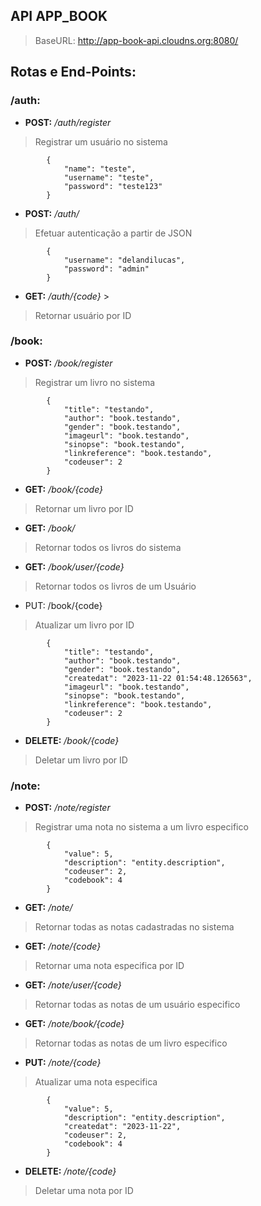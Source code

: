 ## API APP_BOOK

>BaseURL: http://app-book-api.cloudns.org:8080/ 

## Rotas e End-Points:

### /auth:
  -  **POST:** */auth/register*
  >Registrar um usuário no sistema

            {
                "name": "teste",
                "username": "teste",
                "password": "teste123"
            }
            
  - **POST:** */auth/*             
  >Efetuar autenticação a partir de JSON

            {
                "username": "delandilucas",
                "password": "admin"
            }

  - **GET:** */auth/{code}*        >
  >Retornar usuário por ID

### /book:
  - **POST:** */book/register*     
  >Registrar um livro no sistema

            {
                "title": "testando",
                "author": "book.testando",
                "gender": "book.testando",
                "imageurl": "book.testando",
                "sinopse": "book.testando",
                "linkreference": "book.testando",
                "codeuser": 2
            }

  - **GET:** */book/{code}*        
  >Retornar um livro por ID
  - **GET:** */book/*              
  >Retornar todos os livros do sistema
  - **GET:** */book/user/{code}*   
  >Retornar todos os livros de um Usuário
  - PUT: /book/{code}        
  >Atualizar um livro por ID

            {
                "title": "testando",
                "author": "book.testando",
                "gender": "book.testando",
                "createdat": "2023-11-22 01:54:48.126563",
                "imageurl": "book.testando",
                "sinopse": "book.testando",
                "linkreference": "book.testando",
                "codeuser": 2
            }

  - **DELETE:** */book/{code}*     
  >Deletar um livro por ID

### /note:
  -  **POST:** */note/register*    
  >Registrar uma nota no sistema a um livro especifico

            {
                "value": 5,
                "description": "entity.description",
                "codeuser": 2,
                "codebook": 4
            }

  -  **GET:** */note/*             
  >Retornar todas as notas cadastradas no sistema
  -  **GET:** */note/{code}*       
  >Retornar uma nota especifica por ID
  -  **GET:** */note/user/{code}*  
  >Retornar todas as notas de um usuário especifico
  -  **GET:** */note/book/{code}*  
  >Retornar todas as notas de um livro especifico
  -  **PUT:** */note/{code}*       
  >Atualizar uma nota especifica

            {
                "value": 5,
                "description": "entity.description",
                "createdat": "2023-11-22",
                "codeuser": 2,
                "codebook": 4
            }

  -  **DELETE:** */note/{code}*    
  >Deletar uma nota por ID
  


